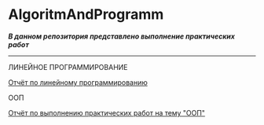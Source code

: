 # AlgoritmAndProgramm

***В данном репозитория представлено выполнение практических работ***

---

ЛИНЕЙНОЕ ПРОГРАММИРОВАНИЕ

[Отчёт по линейному программированию](AlgoritmAndProgramm/Otchet/Lineinoeprogramm/LineinoeBaranova.md)

ООП

[Отчёт по выполнению практических работ на тему "ООП"](AlgoritmAndProgramm/Отчёты/ООП/ООП_Баранова.md)
